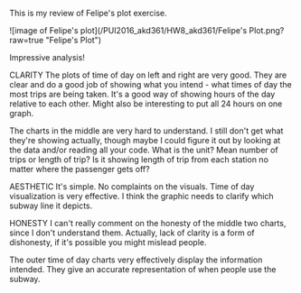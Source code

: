 This is my review of Felipe's plot exercise.

![image of Felipe's plot](/PUI2016_akd361/HW8_akd361/Felipe's Plot.png?raw=true "Felipe's Plot")

Impressive analysis!

CLARITY
The plots of time of day on left and right are very good. They are clear and do a good job of showing what you intend - what times of day the most trips are being taken. It's a good way of showing hours of the day relative to each other. Might also be interesting to put all 24 hours on one graph.

The charts in the middle are very hard to understand. I still don't get what they're showing actually, though maybe I could figure it out by looking at the data and/or reading all your code. What is the unit? Mean number of trips or length of trip? Is it showing length of trip from each station no matter where the passenger gets off?

AESTHETIC
It's simple. No complaints on the visuals. Time of day visualization is very effective. I think the graphic needs to clarify which subway line it depicts.

HONESTY
I can't really comment on the honesty of the middle two charts, since I don't understand them. Actually, lack of clarity is a form of dishonesty, if it's possible you might mislead people.

The outer time of day charts very effectively display the information intended. They give an accurate representation of when people use the subway.
